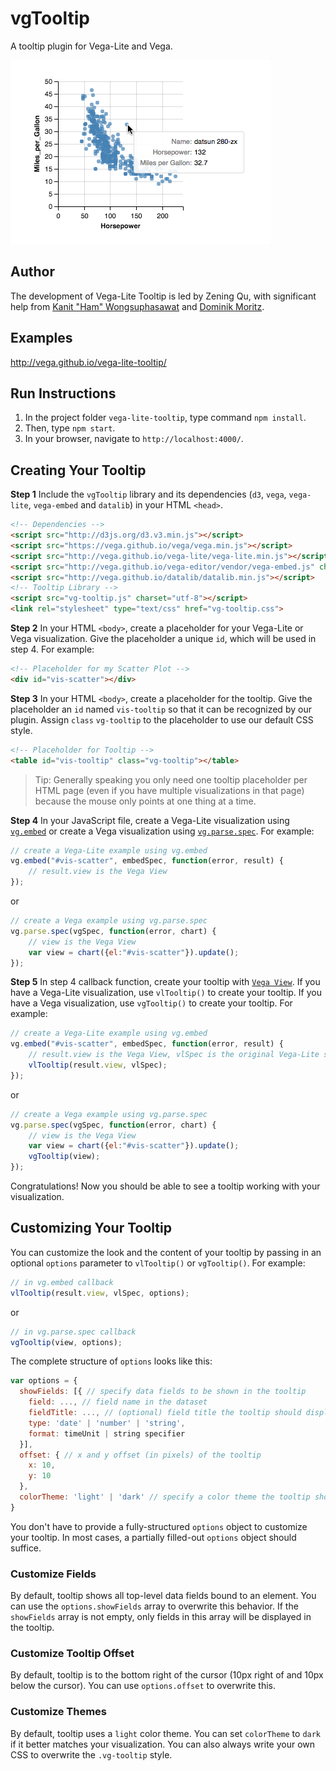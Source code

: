 # vgTooltip
A tooltip plugin for Vega-Lite and Vega.

![demo image](demo.png "a tooltip for a Vega-Lite scatterplot")


## Author
The development of Vega-Lite Tooltip is led by Zening Qu, with significant help from [Kanit "Ham" Wongsuphasawat](https://twitter.com/kanitw) and [Dominik Moritz](https://twitter.com/domoritz).


## Examples
http://vega.github.io/vega-lite-tooltip/


## Run Instructions
1. In the project folder `vega-lite-tooltip`, type command `npm install`.
2. Then, type `npm start`.
3. In your browser, navigate to `http://localhost:4000/`.


## Creating Your Tooltip
**Step 1** Include the `vgTooltip` library and its dependencies (`d3`, `vega`, `vega-lite`, `vega-embed` and `datalib`) in your HTML `<head>`.

```html
<!-- Dependencies -->
<script src="http://d3js.org/d3.v3.min.js"></script>
<script src="https://vega.github.io/vega/vega.min.js"></script>
<script src="http://vega.github.io/vega-lite/vega-lite.min.js"></script>
<script src="http://vega.github.io/vega-editor/vendor/vega-embed.js" charset="utf-8"></script>
<script src="http://vega.github.io/datalib/datalib.min.js"></script>
<!-- Tooltip Library -->
<script src="vg-tooltip.js" charset="utf-8"></script>
<link rel="stylesheet" type="text/css" href="vg-tooltip.css">
```

**Step 2** In your HTML `<body>`, create a placeholder for your Vega-Lite or Vega visualization. Give the placeholder a unique `id`, which will be used in step 4. For example:

```html
<!-- Placeholder for my Scatter Plot -->
<div id="vis-scatter"></div>
```

**Step 3** In your HTML `<body>`, create a placeholder for the tooltip. Give the placeholder an `id` named `vis-tooltip` so that it can be recognized by our plugin. Assign `class` `vg-tooltip` to the placeholder to use our default CSS style.

```html
<!-- Placeholder for Tooltip -->
<table id="vis-tooltip" class="vg-tooltip"></table>
```

> Tip: Generally speaking you only need one tooltip placeholder per HTML page (even if you have multiple visualizations in that page) because the mouse only points at one thing at a time.

**Step 4** In your JavaScript file, create a Vega-Lite visualization using [`vg.embed`](https://github.com/vega/vega/wiki/Embed-Vega-Web-Components) or create a Vega visualization using [`vg.parse.spec`](https://github.com/vega/vega/wiki/Runtime). For example:

```js
// create a Vega-Lite example using vg.embed
vg.embed("#vis-scatter", embedSpec, function(error, result) {
    // result.view is the Vega View
});
```

or

```js
// create a Vega example using vg.parse.spec
vg.parse.spec(vgSpec, function(error, chart) {
    // view is the Vega View
    var view = chart({el:"#vis-scatter"}).update();
});
```

**Step 5** In step 4 callback function, create your tooltip with [`Vega View`](https://github.com/vega/vega/wiki/Runtime#view-component-api). If you have a Vega-Lite visualization, use `vlTooltip()` to create your tooltip. If you have a Vega visualization, use `vgTooltip()` to create your tooltip. For example:

```js
// create a Vega-Lite example using vg.embed
vg.embed("#vis-scatter", embedSpec, function(error, result) {
    // result.view is the Vega View, vlSpec is the original Vega-Lite spec
    vlTooltip(result.view, vlSpec);
});
```
or
```js
// create a Vega example using vg.parse.spec
vg.parse.spec(vgSpec, function(error, chart) {
    // view is the Vega View
    var view = chart({el:"#vis-scatter"}).update();
    vgTooltip(view);
});
```
Congratulations! Now you should be able to see a tooltip working with your visualization.

## Customizing Your Tooltip
You can customize the look and the content of your tooltip by passing in an optional `options` parameter to `vlTooltip()` or `vgTooltip()`. For example:

```js
// in vg.embed callback
vlTooltip(result.view, vlSpec, options);
```
or
```js
// in vg.parse.spec callback
vgTooltip(view, options);
```

The complete structure of `options` looks like this:

```js
var options = {
  showFields: [{ // specify data fields to be shown in the tooltip
    field: ..., // field name in the dataset
    fieldTitle: ..., // (optional) field title the tooltip should display
    type: 'date' | 'number' | 'string',
    format: timeUnit | string specifier
  }],
  offset: { // x and y offset (in pixels) of the tooltip
    x: 10,
    y: 10
  },
  colorTheme: 'light' | 'dark' // specify a color theme the tooltip should use
}
```

You don't have to provide a fully-structured `options` object to customize your tooltip. In most cases, a partially filled-out `options` object should suffice.

### Customize Fields
By default, tooltip shows all top-level data fields bound to an element. You can use the `options.showFields` array to overwrite this behavior. If the `showFields` array is not empty, only fields in this array will be displayed in the tooltip.

### Customize Tooltip Offset
By default, tooltip is to the bottom right of the cursor (10px right of and 10px below the cursor). You can use `options.offset` to overwrite this.

### Customize Themes
By default, tooltip uses a `light` color theme. You can set `colorTheme` to `dark` if it better matches your visualization. You can also always write your own CSS to overwrite the `.vg-tooltip` style.
